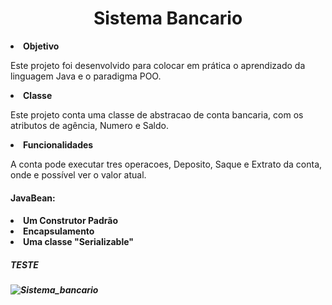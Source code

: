 <h1 align=center> Sistema Bancario </h1>

<li> <b> Objetivo </b> </li>

Este projeto foi desenvolvido para colocar em prática o aprendizado da linguagem Java e o paradigma POO.
<li> <b> Classe </b> </li>

Este projeto conta uma classe de abstracao de conta bancaria, com os atributos de agência, Numero e Saldo.

<li> <b> Funcionalidades </b> </li>

A conta pode executar tres operacoes, Deposito, Saque e Extrato da conta, onde e possível ver o valor atual.

<h4> JavaBean:   <h4>

<li> <b> Um Construtor Padrão  </b> </li>
<li> <b> Encapsulamento   </b> </li>
<li> <b> Uma classe "Serializable"  </b> </li>

<h5> TESTE <h5>


![Sistema_bancario](https://user-images.githubusercontent.com/90474673/190544404-cc81ebda-6f95-4132-9641-983a3f1373d5.PNG)
